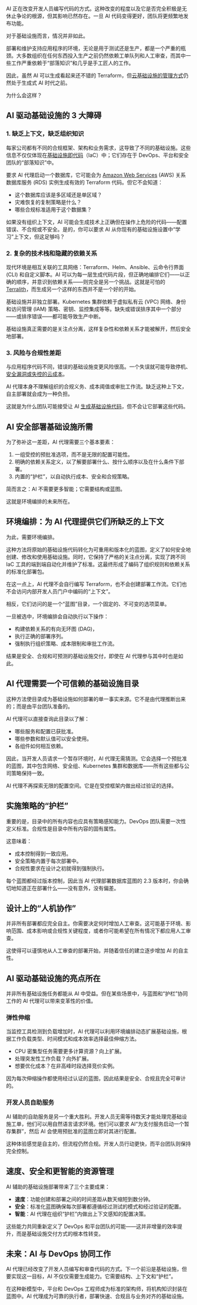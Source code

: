 AI 正在改变开发人员编写代码的方式。这种改变的程度以及它是否完全积极是无休止争论的根源，但其影响已然存在。一旦 AI 代码变得更好，团队将更频繁地发布功能。

对于基础设施而言，情况并非如此。

部署和维护支持应用程序的环境，无论是用于测试还是生产，都是一个严重的瓶颈。大多数组织在任何东西投入生产之前仍然依赖工单队列和人工审查，而其中一些工作严重依赖于“部落知识”和几乎是手工匠人的工作。

因此，虽然 AI 可以生成看起来还不错的 Terraform，但[云基础设施的管理方式](https://thenewstack.io/opentofu-whets-the-appetite-for-open-source-cloud-management/)仍然处于生成式 AI 时代之前。

为什么会这样？

## AI 驱动基础设施的 3 大障碍

### 1. 缺乏上下文，缺乏组织知识

每家公司都有不同的合规框架、架构和业务需求，这导致了不同的基础设施。这些信息不仅仅体现在[基础设施即代码](https://thenewstack.io/infrastructure-as-code-is-dead-long-live-infrastructure-from-code/)（IaC）中；它们存在于 DevOps、平台和安全团队的“部落知识”中。

要求 AI 代理启动一个数据库，它可能会为 [Amazon Web Services](https://aws.amazon.com/?utm_content=inline+mention) (AWS) 关系数据库服务 (RDS) 实例生成有效的 Terraform 代码。但它不会知道：

* 这个数据库应该是多区域还是单区域？
* 灾难恢复的复制策略是什么？
* 哪些合规标准适用于这个数据集？

如果没有组织上下文，AI 可能会生成技术上正确但在操作上危险的代码——配置错误、不合规或不安全。是的，你可以要求 AI 从你现有的基础设施设置中“学习”上下文，但这足够吗？

### 2. 复杂的技术栈和隐藏的依赖关系

现代环境是相互关联的工具网络：Terraform、Helm、Ansible、云命令行界面 (CLI) 和自定义脚本。AI 可以为每一层生成代码片段，但正确地编排它们——以正确的顺序，并意识到依赖关系——则完全是另一个挑战。这就是可怕的 [Terralith](https://masterpoint.io/blog/terralith-monolithic-terraform-architecture/)，而生成另一个这样的东西并不是一个好的开始。

基础设施并非独立部署。Kubernetes 集群依赖于虚拟私有云 (VPC) 网络、身份和访问管理 (IAM) 策略、密钥、监控集成等等。缺失或错误排序其中一个部分——或排序错误——都可能导致生产中断。

基础设施真正需要的是关注点分离，这样复杂性和依赖关系才能被解开，然后安全地部署。

### 3. 风险与合规性差距

与应用程序代码不同，错误的基础设施变更风险很高。一个失误就可能导致停机、[安全漏洞或失控的云成本](https://thenewstack.io/the-challenges-of-securing-the-open-source-supply-chain/)。

AI 代理本身不理解组织的合规义务、成本阈值或审批工作流。缺乏这种上下文，自主部署就会成为一种负担。

这就是为什么团队可能接受让 AI [生成基础设施代码](https://thenewstack.io/generative-ai-tools-for-infrastructure-as-code/)，但不会让它部署这些代码。

## AI 安全部署基础设施所需

为了弥补这一差距，AI 代理需要三个基本要素：

1. 一组受控的预批准选项，而不是无限的配置可能性。
2. 明确的依赖关系定义，以了解要部署什么、按什么顺序以及在什么条件下部署。
3. 内置的“护栏”，以自动执行成本、安全和合规策略。

简而言之：AI 不需要更多智能；它需要结构或蓝图。

这就是环境编排的未来所在。

## 环境编排：为 AI 代理提供它们所缺乏的上下文

为此，需要环境编排。

这种方法将原始的基础设施代码转化为可重用和版本化的蓝图，定义了如何安全地创建、修改和使用基础设施。同时，它保持了严格的关注点分离，实现了跨不同 IaC 工具的端到端自动化并维护了标准。这最终形成了编码了组织规则和依赖关系的标准化部署包。

在这一点上，AI 代理不会自行编写 Terraform，也不会创建部署工作流。它们也不会访问内部开发人员门户中编码的“上下文”。

相反，它们访问的是一个“蓝图”目录，一个固定的、不可变的选项菜单。

一旦被选中，环境编排会自动执行以下操作：

* 构建依赖关系的有向无环图 (DAG)，
* 执行正确的部署序列。
* 强制执行组织策略、成本限制和审批工作流。

结果是安全、合规和可预测的基础设施交付，即使在 AI 代理参与其中时也是如此。

## AI 代理需要一个可信赖的基础设施目录

这种方法使目录成为基础设施如何部署的单一事实来源。它不是由代理推断出来的；而是由平台团队准备的。

AI 代理可以直接查询此目录以了解：

* 哪些服务和配置已获批准。
* 哪些参数和默认值可以安全使用。
* 各组件如何相互依赖。

因此，当开发人员请求一个暂存环境时，AI 代理无需猜测。它会选择一个预批准的蓝图，其中包含网络、安全组、Kubernetes 集群和数据库——所有这些都与公司策略保持一致。

AI 代理不再探索无限的配置空间。它是在受控框架内做出经过验证的选择。

## 实施策略的“护栏”

重要的是，目录中的所有内容也应具有策略感知能力。DevOps 团队需要一次性定义标准。合规性是目录中所有内容的固有属性。

这意味着：

* 成本控制得到一致应用。
* 安全策略内置于每次部署中。
* 合规性要求在设计之初就得到强制执行。

每个蓝图都经过版本控制，因此当 AI 代理部署数据库蓝图的 2.3 版本时，你会确切地知道正在部署什么——没有意外，没有偏差。

## 设计上的“人机协作”

并非所有部署都应完全自主。你需要决定何时增加人工审查。这可能基于环境、影响范围、成本影响或合规性关键程度，或者你可能希望在所有情况下都应用人工审查。

这使得可以谨慎地从人工审查的部署开始，并随着信任的建立逐步增加 AI 的自主性。

## AI 驱动基础设施的亮点所在

并非所有基础设施任务都能从 AI 中受益。但在某些场景中，与蓝图和“护栏”协同工作的 AI 代理可以带来变革性的价值。

### 弹性伸缩

当监控工具检测到负载增加时，AI 代理可以利用环境编排动态扩展基础设施，根据工作负载类型、时间模式和成本效率选择最佳伸缩方法。

* CPU 密集型任务需要更多计算资源？向上扩展。
* 处理突发性工作负载？向外扩展。
* 想要优化成本？在非高峰时段选择竞价实例。

因为每次伸缩操作都使用经过认证的蓝图，因此结果是安全、合规且完全可审计的。

### 开发人员自助服务

AI 辅助的自助服务是另一个重大胜利。开发人员无需等待数天才能处理完基础设施工单，他们可以用自然语言请求环境。他们可以要求 AI“为支付服务启动一个暂存集群”，然后 AI 会使用预批准的蓝图立即对其进行配置。

这种体验感觉是自主的，但流程仍然合规。开发人员行动更快，而平台团队则保持完全控制。

## 速度、安全和更智能的资源管理

AI 辅助的基础设施部署带来了三个主要成果：

* **速度**：功能创建和部署之间的时间差距从数天缩短到数分钟。
* **安全**：标准化蓝图确保每次部署都遵循经过测试的模式和经过验证的配置。
* **智能**：AI 代理在组织“护栏”内做出上下文感知的配置决策。

这些能力共同重新定义了 DevOps 和平台团队的可能——这并非增量的效率提升，而是基础设施交付方式的根本性转变。

## 未来：AI 与 DevOps 协同工作

AI 代理已经改变了开发人员编写和审查代码的方式。下一个前沿是基础设施，但要实现这一目标，AI 不仅仅需要生成能力。它需要结构、上下文和“护栏”。

在这种新模型中，平台和 DevOps 工程师成为标准的架构师，将机构知识封装在蓝图中。AI 代理成为可靠的执行者，部署快速、合规且与业务对齐的基础设施。